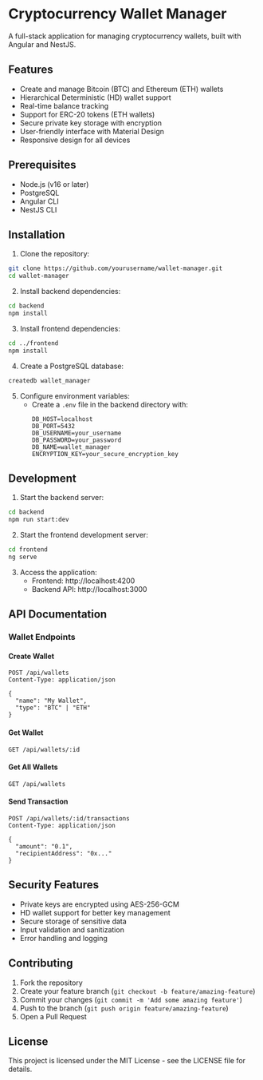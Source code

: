 # Cryptocurrency Wallet Manager

A full-stack application for managing cryptocurrency wallets, built with Angular and NestJS.

## Features

- Create and manage Bitcoin (BTC) and Ethereum (ETH) wallets
- Hierarchical Deterministic (HD) wallet support
- Real-time balance tracking
- Support for ERC-20 tokens (ETH wallets)
- Secure private key storage with encryption
- User-friendly interface with Material Design
- Responsive design for all devices

## Prerequisites

- Node.js (v16 or later)
- PostgreSQL
- Angular CLI
- NestJS CLI

## Installation

1. Clone the repository:

```bash
git clone https://github.com/yourusername/wallet-manager.git
cd wallet-manager
```

2. Install backend dependencies:

```bash
cd backend
npm install
```

3. Install frontend dependencies:

```bash
cd ../frontend
npm install
```

4. Create a PostgreSQL database:

```bash
createdb wallet_manager
```

5. Configure environment variables:
   - Create a `.env` file in the backend directory with:
     ```
     DB_HOST=localhost
     DB_PORT=5432
     DB_USERNAME=your_username
     DB_PASSWORD=your_password
     DB_NAME=wallet_manager
     ENCRYPTION_KEY=your_secure_encryption_key
     ```

## Development

1. Start the backend server:

```bash
cd backend
npm run start:dev
```

2. Start the frontend development server:

```bash
cd frontend
ng serve
```

3. Access the application:
   - Frontend: http://localhost:4200
   - Backend API: http://localhost:3000

## API Documentation

### Wallet Endpoints

#### Create Wallet

```http
POST /api/wallets
Content-Type: application/json

{
  "name": "My Wallet",
  "type": "BTC" | "ETH"
}
```

#### Get Wallet

```http
GET /api/wallets/:id
```

#### Get All Wallets

```http
GET /api/wallets
```

#### Send Transaction

```http
POST /api/wallets/:id/transactions
Content-Type: application/json

{
  "amount": "0.1",
  "recipientAddress": "0x..."
}
```

## Security Features

- Private keys are encrypted using AES-256-GCM
- HD wallet support for better key management
- Secure storage of sensitive data
- Input validation and sanitization
- Error handling and logging

## Contributing

1. Fork the repository
2. Create your feature branch (`git checkout -b feature/amazing-feature`)
3. Commit your changes (`git commit -m 'Add some amazing feature'`)
4. Push to the branch (`git push origin feature/amazing-feature`)
5. Open a Pull Request

## License

This project is licensed under the MIT License - see the LICENSE file for details.
